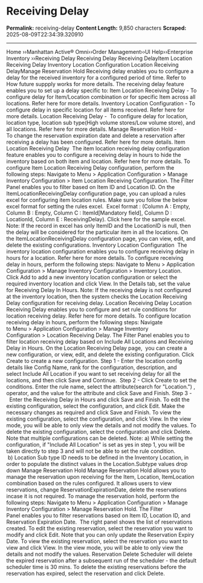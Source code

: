 # Receiving Delay

**Permalink:** receiving-delay
**Content Length:** 9,850 characters
**Scraped:** 2025-08-09T22:34:39.320910

---

Home &rsaquo;&rsaquo;Manhattan Active® Omni&rsaquo;&rsaquo;Order Management&rsaquo;&rsaquo;UI Help&rsaquo;&rsaquo;Enterprise Inventory ››Receiving Delay Receiving Delay Receiving DelayItem Location Receiving Delay&nbsp;Inventory Location Configuration&nbsp;Location Receiving DelayManage Reservation Hold Receiving delay enables you to configure a delay for the received inventory for a configured period of time. Refer to How future suppply works for more details. The receiving delay feature enables you&nbsp;to set up a delay specific to: Item Location Receiving Delay - To configure delay for Item/Location combination or for specific Item across all locations. Refer here for more details. Inventory Location Configuration - To configure delay in specific location for all items received.&nbsp;Refer here for more details. Location Receiving Delay -&nbsp; To configure delay for location, location type, location sub type(High volume stores/Low volume store), and all locations.&nbsp;Refer here for more details. Manage Reservation Hold - To&nbsp;change&nbsp;the reservation&nbsp;expiration date and delete a&nbsp;reservation after receiving a delay has been configured.&nbsp;Refer here for more details. Item Location Receiving Delay&nbsp; The item location receiving delay configuration feature enables you to configure a receiving delay in hours to hide the inventory based on both item and location.&nbsp;Refer here for more details. To configure Item Location Receiving Delay configuration, perform the following steps: Navigate to&nbsp;Menu&nbsp;&gt;&nbsp;Application Configuration&nbsp;&gt;&nbsp;Manage Inventory Configuration&nbsp;&gt; Item Location Receiving Configuration. The Filter Panel&nbsp;enables you to filter based on Item ID and Location ID. On the ItemLocationReceivingDelay configuration page, you can upload a rules excel for configuring item location rules. Make sure you follow the below excel&nbsp;format for setting the rules excel.&nbsp; Excel format : (Column A : Empty, Column B : Empty, Column C : ItemId[Mandatory field], Column D : LocationId, Column E : ReceivingDelay). Click here for the&nbsp;sample excel. Note: If the record in excel has only ItemID and the LocationID is null, then the delay will be considered for the particular item in all the locations. On the ItemLocationReceivingDelay configuration page, you can view, edit, and delete the existing configurations. Inventory Location Configuration&nbsp; The inventory location configuration enables you to configure receiving delay in hours&nbsp;for a location.&nbsp;Refer here for more details. To configure receiving delay in hours, perform the following steps: Navigate to&nbsp;Menu&nbsp;&gt;&nbsp;Application Configuration&nbsp;&gt;&nbsp;Manage Inventory Configuration&nbsp;&gt;&nbsp;Inventory Location. Click&nbsp;Add&nbsp;to add a new inventory location configuration or select the required inventory location and click&nbsp;View. In the Details tab, set the value for Receiving Delay In Hours. Note: If the receiving delay is not configured at the inventory&nbsp;location, then the system&nbsp;checks the Location Receiving Delay configuration for receiving delay. Location Receiving Delay Location Receiving Delay enables you to configure&nbsp;and set rule conditions for location receiving delay.&nbsp;Refer here for more details. To configure location receiving delay in hours, perform the following steps: Navigate to&nbsp;Menu&nbsp;&gt;&nbsp;Application Configuration&nbsp;&gt;&nbsp;Manage Inventory Configuration&nbsp;&gt;&nbsp;Location Receiving Delay. The Filter Panel&nbsp;enables you to filter location receiving delay based on Include All Locations and Receiving Delay in Hours. On the Location Receiving Delay&nbsp;page,&nbsp; you can create a new configuration, or view, edit, and delete the existing configuration. Click Create to create a new configuration. Step 1 - Enter the location config details like Config Name, rank for the configuration, description, and select&nbsp;Include All Location if you want to set receiving delay for all&nbsp;the locations, and then click Save and Continue.&nbsp; Step 2 - Click Create to set the conditions. Enter the rule name, select the attribute(search for &quot;Location.&quot;) , operator, and the value for the attribute and click Save and Finish. Step 3 -&nbsp;&nbsp;Enter the Receiving Delay in Hours and click Save and Finish. To edit the existing configuration, select the configuration, and click&nbsp;Edit. Make the necessary changes as required and click&nbsp;Save and Finish. To view the existing configuration, select the configuration, and click&nbsp;View. In the view mode, you will be able to only view the details and not modify the values. To delete the existing configuration, select the configuration&nbsp;and click&nbsp;Delete. Note that multiple configurations can be deleted. Note: a) While setting the configuration, if &quot;Include All Location&quot; is set as yes in step 1, you will be taken directly to step 3 and will not be able to set the rule condition. &nbsp; &nbsp; &nbsp; &nbsp; &nbsp; &nbsp;b) Location Sub type ID needs to be defined in the Inventory Location, in order to populate the distinct values in the Location.Subtype values drop down Manage Reservation Hold Manage Reservation Hold allows you to manage the reservation upon receiving for the Item, Location, ItemLocation combination based on the rules configured. It allows users to view reservations, change ReservationExpirationDate, delete the reservations incase it is not required. To manage the reservation hold, perform the following steps: Navigate to&nbsp;Menu&nbsp;&gt;&nbsp;Application Configuration&nbsp;&gt;&nbsp;Manage Inventory Configuration&nbsp;&gt;&nbsp;Manage Reservation Hold. The Filter Panel&nbsp;enables you to filter reservations based on Item ID, Location ID, and Reservation Expiration Date.&nbsp; The right panel shows the list of reservations created. To edit the existing reservation, select the reservation you want to modify and click&nbsp;Edit. Note that you can only update the Reservation Expiry Date. To view the existing reservation, select the reservation you want to view and click&nbsp;View. In the view mode, you will be able to only view the details and not modify the values. Reservation Delete Scheduler will delete the expired reservation after a subsequent run of the scheduler - the default scheduler time is 30 mins.&nbsp;To delete the existing reservations before the reservation has expired, select the reservation and click&nbsp;Delete.&nbsp;&nbsp; &nbsp;